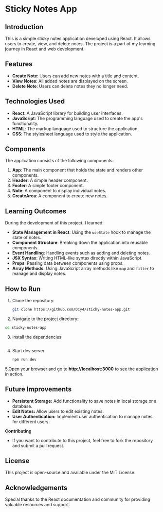# Sticky Notes App

## Introduction

This is a simple sticky notes application developed using React. It allows users to create, view, and delete notes. The project is a part of my learning journey in React and web development.

## Features

- **Create Note**: Users can add new notes with a title and content.
- **View Notes**: All added notes are displayed on the screen.
- **Delete Note**: Users can delete notes they no longer need.

## Technologies Used

- **React**: A JavaScript library for building user interfaces.
- **JavaScript**: The programming language used to create the app's functionality.
- **HTML**: The markup language used to structure the application.
- **CSS**: The stylesheet language used to style the application.

## Components

The application consists of the following components:

1. **App**: The main component that holds the state and renders other components.
2. **Header**: A simple header component.
3. **Footer**: A simple footer component.
4. **Note**: A component to display individual notes.
5. **CreateArea**: A component to create new notes.

## Learning Outcomes

During the development of this project, I learned:

- **State Management in React**: Using the `useState` hook to manage the state of notes.
- **Component Structure**: Breaking down the application into reusable components.
- **Event Handling**: Handling events such as adding and deleting notes.
- **JSX Syntax**: Writing HTML-like syntax directly within JavaScript.
- **Props**: Passing data between components using props.
- **Array Methods**: Using JavaScript array methods like `map` and `filter` to manage and display notes.

## How to Run

1. Clone the repository:
   ```sh
   git clone https://github.com/DCy4/sticky-notes-app.git

2. Navigate to the project directory:
```sh
cd sticky-notes-app
```
3. Install the dependencies
```npm install
```
4. Start dev server
   ```sh
   npm run dev
5.Open your browser and go to **http://localhost:3000** to see the application in action.

## Future Improvements
- **Persistent Storage:** Add functionality to save notes in local storage or a database.
- **Edit Notes:** Allow users to edit existing notes.
- **User Authentication:** Implement user authentication to manage notes for different users.

**Contributing**
- If you want to contribute to this project, feel free to fork the repository and submit a pull request.

## License
This project is open-source and available under the MIT License.

## Acknowledgements
Special thanks to the React documentation and community for providing valuable resources and support.
